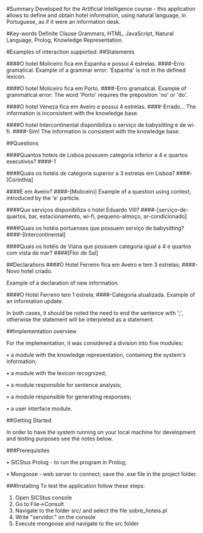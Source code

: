 #Summary
Developed for the Artificial Intelligence course - this application allows to define and obtain hotel information, using natural language, in Portuguese, as if it were an information desk.

#Key-words
Definite Clause Grammars, HTML, JavaScript, Natural Language, Prolog, Knowledge Representation.

#Examples of interaction supported:
##Statements

####O hotel Moliceiro fica em Espanha e possui 4 estrelas.
####-Erro gramatical.
Example of a grammar error: 'Espanha' is not in the defined lexicon.

####O hotel Moliceiro fica em Porto.
####-Erro gramatical.
Example of grammatical error: The word 'Porto' requires the preposition 'no' or 'do'.

####O hotel Veneza fica em Aveiro e possui 4 estrelas.
####-Errado…
The information is inconsistent with the knowledge base.

####O hotel Intercontinental disponibiliza o serviço de babysitting e de wi-fi.
####-Sim!
The information is consistent with the knowledge base.

##Questions

####Quantos hoteis de Lisboa possuem categoria inferior a 4 e quartos executivos?
####-1

####Quais os hotéis de categoria superior a 3 estrelas em Lisboa?
####-[Corinthia]

####E em Aveiro?
####-[Moliceiro]
Example of a question using context, introduced by the 'e' particle.


####Que serviços disponibiliza o hotel Eduardo VIII?
####-[serviço-de-quartos, bar, estacionamento, wi-fi, pequeno-almoço, ar-condicionado]

####Quais os hotéis portuenses que possuem serviço de babysitting?
####-[Intercontinental]

####Quais os hotéis de Viana que possuem categoria igual a 4 e quartos com vista de mar?
####[Flor de Sal]

##Declarations
####O Hotel Ferreiro fica em Aveiro e tem 3 estrelas;
####-Novo hotel criado.

Example of a declaration of new information.

####O Hotel Ferreiro tem 1 estrela;
####-Categoria atualizada.
Example of an information update.

In both cases, it should be noted the need to end the sentence with ';', otherwise the statement will be interpreted as a statement.

##Implementation overview

For the implementation, it was considered a division into five modules:

• a module with the knowledge representation, containing the system's information;

• a module with the lexicon recognized;

• a module responsible for sentence analysis;

• a module responsible for generating responses;

• a user interface module.

##Getting Started

In order to have the system running on your local machine for development and testing purposes see the notes below.

###Prerequisites

• SICStus Prolog - to run the program in Prolog;

• Mongoose - web server to connect; save the .exe file in the project folder.

###Installing
To test the application follow these steps:

1. Open SICStus console
2. Go to File->Consult
3. Navigate to the folder src/ and select the file sobre_hoteis.pl
4. Write "servidor." on the console
5. Execute mongoose and navigate to the src folder
